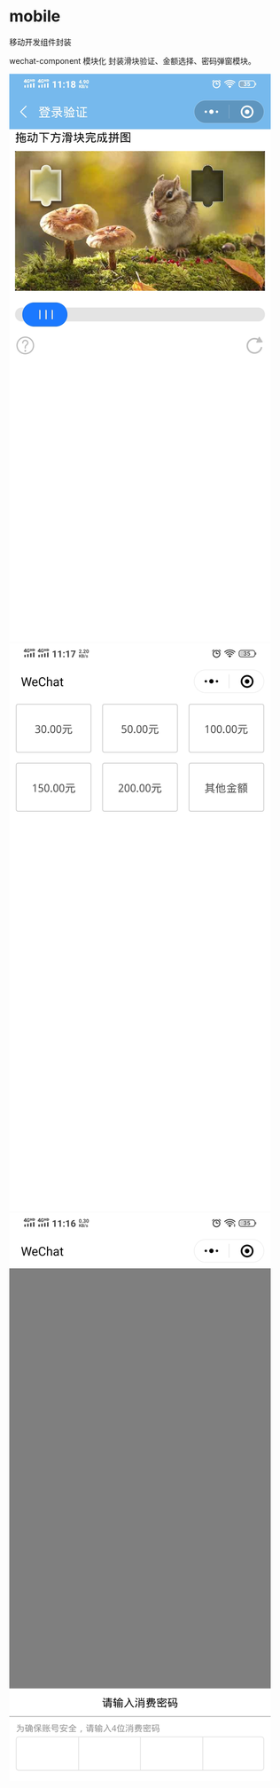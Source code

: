 # mobile
移动开发组件封装

wechat-component 模块化
封装滑块验证、金额选择、密码弹窗模块。

![](https://github.com/wangcheng-git/mobile/blob/master/view-images/wechat-componen/view1.jpg)
![](https://github.com/wangcheng-git/mobile/blob/master/view-images/wechat-componen/view2.jpg)
![](https://github.com/wangcheng-git/mobile/blob/master/view-images/wechat-componen/view3.jpg)
